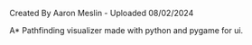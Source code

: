 Created By Aaron Meslin - Uploaded 08/02/2024

A* Pathfinding visualizer made with python and pygame for ui.

